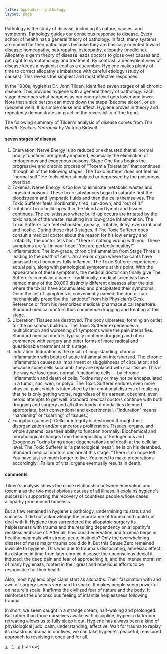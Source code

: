 ```yaml
---
title: appendix---pathology
layout: page
---
```


Pathology is the study of disease, including its nature, causes, and symptoms. Pathology guides our conscious response to disease. Every school of health has a general theory of pathology. In fact, many systems are named for their pathologies because they are basically oriented toward disease: homeopathy, naturopathy, osteopathy, allopathy (medicine). Allopathy's germ theory of disease leads doctors to gloss over causes and get right to symptomology and treatment. By contrast, a benevolent view of disease keeps a hygienist cool as a cucumber. Hygiene makes plenty of time to correct allopathy's imbalance with careful etiology (study of causes). This reveals the simplest and most effective responses.

In the 1930s, hygienist Dr. John Tilden, identified seven stages of all chronic disease. This provides hygiene with a general theory of pathology. Each stage describes what happens as our energy level gets lower and lower. Note that a sick person can move down the steps (become sicker), or up (become well). It is simple cause and effect. Hygiene proves in theory and repeatedly demonstrates in practice the reversibility of the trend.

The following summary of Tilden's analysis of disease comes from _The Health Seekers Yearbook_ by Victoria Bidwell.

#### seven stages of disease

1. Enervation: Nerve Energy is so reduced or exhausted that all normal bodily functions are greatly impaired, especially the elimination of endogenous and exogenous poisons. Stage One thus begins the progressive and chronic process of “Toxemia Toleration” that continues through all of the following stages. The Toxic Sufferer does not feel his “normal self.” He feels either stimulated or depressed by the poisonous overload.
2. Toxemia: Nerve Energy is too low to eliminate metabolic wastes and ingested poisons. These toxic substances begin to saturate first the bloodstream and lymphatic fluids and then the cells themselves. The Toxic Sufferer feels inordinately tired, run-down, and “out of it.”
3. Irritation: Toxic build-up within the blood and lymph and tissues continues. The cells/tissues where build-up occurs are irritated by the toxic nature of the waste, resulting in a low-grade inflammation. The Toxic Sufferer can feel exhausted, queasy, irritable, itchy, even irrational and hostile. During these first 3 stages, if The Toxic Sufferer does consult a medical doctor about the reason for his low energy and irritability, the doctor tells him: “There is nothing wrong with you. These symptoms are ‘all in your head.’ You are perfectly healthy!”
4. Inflammation: The low-grade, chronic inflammation from Stage Three is leading to the death of cells. An area or organ where toxicants have amassed next becomes fully inflamed. The Toxic Sufferer experiences actual pain, along with pathological symptoms at this point. With the appearance of these symptoms, the medical doctor can finally give The Sufferer’s complaint a name. Traditionally, medical scientists have named many of the 20,000 distinctly different diseases after the site where the toxins have accumulated and precipitated their symptoms. Once the set of symptoms is conveniently named, the doctor can mechanically prescribe the “antidote” from his Physician’s Desk Reference or from his memorized medical/ pharmaceutical repertoire. Standard medical doctors thus commence drugging and treating at this stage.
5. Ulceration: Tissues are destroyed. The body ulcerates, forming an outlet for the poisonous build-up. The Toxic Sufferer experiences a multiplication and worsening of symptoms while the pain intensifies. Standard medical doctors typically continue drugging and often commence with surgery and other forms of more radical and questionable treatment at this stage.
6. Induration: Induration is the result of long-standing, chronic inflammation with bouts of acute inflammation interspersed. The chronic inflammation causes an impairment or sluggishness of circulation: and because some cells succumb, they are replaced with scar tissue. This is the way we lose good, normal-functioning cells — by chronic inflammation and death of cells. Toxins may or may not be encapsulated in a tumor, sac, wen, or polyp. The Toxic Sufferer endures even more physical pain, which is intensified by the emotional distress of realizing that he is only getting worse, regardless of his earnest, obedient, even heroic attempts to get well. Standard medical doctors continue with both drugging and surgery and all other kinds of modalities deemed appropriate, both conventional and experimental. (“Induration” means “hardening” or “scarring” of tissues.)
7. Fungation (cancer): Cellular integrity is destroyed through their disorganization and/or cancerous proliferation. Tissues, organs, and whole systems lose their ability to function normally. Biochemical and morphological changes from the depositing of Endogenous and Exogenous Toxins bring about degenerations and death at the cellular level. The Toxic Sufferer is “a pathological mess”: he is on his deathbed. Standard medical doctors declare at this stage: “There is no hope left. You have just so much longer to live. You need to make preparations accordingly.” Failure of vital organs eventually results in death.

#### comments

Tilden's analysis shows the close relationship between enervation and toxemia as the two most obvious causes of all illness. It explains hygiene's success in supporting the recovery of countless people whose cases allopathy pronounced hopeless.

But a flaw remained in hygiene's pathology, undermining its status and success. It did not acknowledge the importance of trauma and could not deal with it. Hygiene thus surrendered the  allopathic surgery its helplessness with trauma and the resulting dependency on allopathy's reckless embrace of. After all, how could enervation and toxemia begin in healthy mammals with strong, acute instincts? Only the overwhelming disaster of mass major trauma could do it. But this Cause Zero remained invisible to hygiene. This was due to trauma's dissociating, amnesiac effect; its distance in time from later chronic disease; the unconscious denial it induced; the deep pain and fear of approaching it; and the intense moralism of many hygienists, rooted in their great and rebellious efforts to be responsible for their health. 

Also, most hygienic physicians start as allopaths. Their fascination with and awe of surgery seems very hard to shake. It makes people seem powerful on nature's scale. It affirms the civilized fear of nature and the body. It reinforces the unconscious feeling of infantile helplessness following trauma.

In short, we seem caught in a strange dream, half-waking and prolonged. But rather than force ourselves awake with discipline, hygienic darkroom retreating allows us to fully sleep it out. Hygiene has always been a kind of physiological judo: calm, understanding, effective. Wait for trauma to replay its disastrous drama in our lives, we can take hygiene's peaceful, reassured approach to resolving it once and for all.

[&lt;](/appendix-laws-of-life/)&nbsp;&nbsp;&nbsp;[`^`](/)&nbsp;&nbsp;&nbsp;[&gt;](/about/)
{:.arrow}